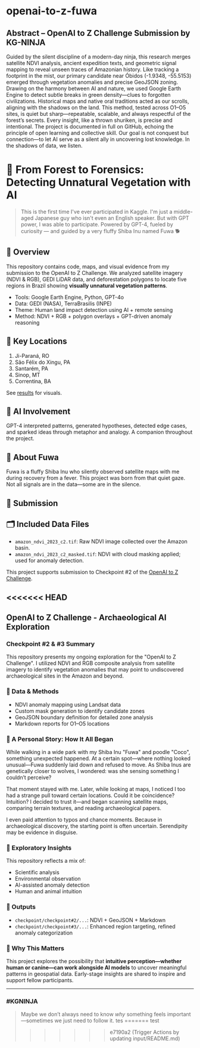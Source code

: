 # openai-to-z-fuwa
## Abstract – OpenAI to Z Challenge Submission by KG-NINJA

Guided by the silent discipline of a modern-day ninja, this research merges satellite NDVI analysis, ancient expedition texts, and geometric signal mapping to reveal unseen traces of Amazonian history. Like tracking a footprint in the mist, our primary candidate near Óbidos (-1.9348, -55.5153) emerged through vegetation anomalies and precise GeoJSON zoning. Drawing on the harmony between AI and nature, we used Google Earth Engine to detect subtle breaks in green density—clues to forgotten civilizations. Historical maps and native oral traditions acted as our scrolls, aligning with the shadows on the land. This method, tested across O1–O5 sites, is quiet but sharp—repeatable, scalable, and always respectful of the forest’s secrets. Every insight, like a thrown shuriken, is precise and intentional. The project is documented in full on GitHub, echoing the principle of open learning and collective skill. Our goal is not conquest but connection—to let AI serve as a silent ally in uncovering lost knowledge. In the shadows of data, we listen.


# 🌳 From Forest to Forensics: Detecting Unnatural Vegetation with AI

> This is the first time I've ever participated in Kaggle. I'm just a middle-aged Japanese guy who isn't even an English speaker. But with GPT power, I was able to participate.
> Powered by GPT-4, fueled by curiosity — and guided by a very fluffy Shiba Inu named Fuwa 🐕

## 📌 Overview

This repository contains code, maps, and visual evidence from my submission to the OpenAI to Z Challenge.
We analyzed satellite imagery (NDVI & RGB), GEDI LiDAR data, and deforestation polygons to locate five regions in Brazil showing **visually unnatural vegetation patterns**.

* Tools: Google Earth Engine, Python, GPT-4o
* Data: GEDI (NASA), TerraBrasilis (INPE)
* Theme: Human land impact detection using AI + remote sensing
* Method: NDVI + RGB + polygon overlays + GPT-driven anomaly reasoning

## 📍 Key Locations

1. Ji-Paraná, RO
2. São Félix do Xingu, PA
3. Santarém, PA
4. Sinop, MT
5. Correntina, BA

See [results](./results) for visuals.

## 🧠 AI Involvement

GPT-4 interpreted patterns, generated hypotheses, detected edge cases, and sparked ideas through metaphor and analogy.
A companion throughout the project.

## 🐶 About Fuwa

Fuwa is a fluffy Shiba Inu who silently observed satellite maps with me during recovery from a fever.
This project was born from that quiet gaze. Not all signals are in the data—some are in the silence.

## 🔗 Submission

## 🗂️ Included Data Files

* `amazon_ndvi_2023_c2.tif`: Raw NDVI image collected over the Amazon basin.
* `amazon_ndvi_2023_c2_masked.tif`: NDVI with cloud masking applied; used for anomaly detection.

This project supports submission to Checkpoint #2 of the [OpenAI to Z Challenge](https://www.kaggle.com/competitions/openai-to-z-challenge/overview).

<<<<<<< HEAD
---

## OpenAI to Z Challenge - Archaeological AI Exploration

### Checkpoint #2 & #3 Summary

This repository presents my ongoing exploration for the "OpenAI to Z Challenge". I utilized NDVI and RGB composite analysis from satellite imagery to identify vegetation anomalies that may point to undiscovered archaeological sites in the Amazon and beyond.

### 🚁 Data & Methods

* NDVI anomaly mapping using Landsat data
* Custom mask generation to identify candidate zones
* GeoJSON boundary definition for detailed zone analysis
* Markdown reports for O1–O5 locations

### 🌿 A Personal Story: How It All Began

While walking in a wide park with my Shiba Inu "Fuwa" and poodle "Coco", something unexpected happened. At a certain spot—where nothing looked unusual—Fuwa suddenly laid down and refused to move. As Shiba Inus are genetically closer to wolves, I wondered: was she sensing something I couldn’t perceive?

That moment stayed with me.
Later, while looking at maps, I noticed I too had a strange pull toward certain locations. Could it be coincidence? Intuition? I decided to trust it—and began scanning satellite maps, comparing terrain textures, and reading archaeological papers.

I even paid attention to typos and chance moments. Because in archaeological discovery, the starting point is often uncertain. Serendipity may be evidence in disguise.

### 🧪 Exploratory Insights

This repository reflects a mix of:

* Scientific analysis
* Environmental observation
* AI-assisted anomaly detection
* Human and animal intuition

### 🔗 Outputs

* `checkpoint/checkpoint#2/...`: NDVI + GeoJSON + Markdown
* `checkpoint/checkpoint#3/...`: Enhanced region targeting, refined anomaly categorization

### 🧠 Why This Matters

This project explores the possibility that **intuitive perception—whether human or canine—can work alongside AI models** to uncover meaningful patterns in geospatial data. Early-stage insights are shared to inspire and support fellow participants.

---

### #KGNINJA

> Maybe we don’t always need to know *why* something feels important—sometimes we just need to follow it.
tes
=======
test
>>>>>>> e7190a2 (Trigger Actions by updating input/README.md)
